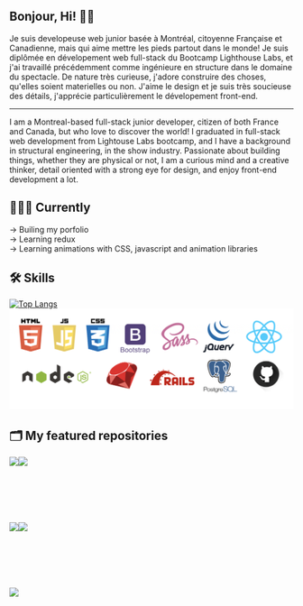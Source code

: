 
## Bonjour, Hi! 👋🏼

Je suis developeuse web junior basée à Montréal, citoyenne Française et Canadienne, mais qui aime mettre les pieds partout dans le monde! Je suis diplômée en dévelopement web full-stack du Bootcamp Lighthouse Labs, et j'ai travaillé précédemment comme ingénieure en structure dans le domaine du spectacle. De nature très curieuse, j'adore construire des choses, qu'elles soient materielles ou non. J'aime le design et je suis très soucieuse des détails, j'apprécie particulièrement le dévelopement front-end.

*******

I am a Montreal-based full-stack junior developer, citizen of both France and Canada, but who love to discover the world!  I graduated in full-stack web development from Lightouse Labs bootcamp, and I have a background in structural engineering, in the show industry. Passionate about building things, whether they are physical or not, I am a curious mind and a creative thinker, detail oriented with a strong eye for design, and enjoy front-end development a lot. 



## 👩🏻‍💻 Currently

-> Builing my porfolio <br>
-> Learning redux <br>
-> Learning animations with CSS, javascript and animation libraries <br>


## 🛠 Skills

[![Top Langs](https://github-readme-stats.vercel.app/api/top-langs/?username=Samy0412&hide=TSQL&layout=compact)](https://github.com/Samy0412/gihub-readme-stats)
![Top stacks](https://github.com/Samy0412/Samy0412/blob/master/Stacks.png?raw=true)
## 🗂 My featured repositories

<a href="https://github.com/Samy0412/CupOSugah-CLIENT">
  <img align="left" src="https://github-readme-stats.vercel.app/api/pin/?username=Samy0412&repo=CupOSugah-CLIENT" />
</a>
<a href="https://github.com/Samy0412/spotify-clone">
  <img align="left" src="https://github-readme-stats.vercel.app/api/pin/?username=Samy0412&repo=spotify-clone" />
</a>


<br><br><br><br><br><br>

<a href="https://github.com/Samy0412/amazon-clone">
  <img align="left" src="https://github-readme-stats.vercel.app/api/pin/?username=Samy0412&repo=amazon-clone" />
</a>
<a href="https://github.com/Samy0412/scheduler">
  <img align="left" src="https://github-readme-stats.vercel.app/api/pin/?username=Samy0412&repo=scheduler" />
</a>

<br><br><br><br><br><br>

<a href="https://github.com/Samy0412/tweeter">
  <img align="left" src="https://github-readme-stats.vercel.app/api/pin/?username=Samy0412&repo=tweeter" />
</a>

<br><br><br><br><br><br>







<!--
**Samy0412/Samy0412** is a ✨ _special_ ✨ repository because its `README.md` (this file) appears on your GitHub profile.

Here are some ideas to get you started:

- 🔭 I’m currently working on ...
- 🌱 I’m currently learning ...
- 👯 I’m looking to collaborate on ...
- 🤔 I’m looking for help with ...
- 💬 Ask me about ...
- 📫 How to reach me: ...
- 😄 Pronouns: ...
- ⚡ Fun fact: ...
-->
